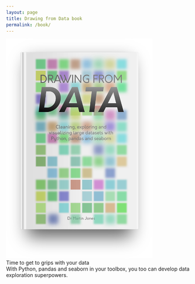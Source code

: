 ```yaml
---
layout: page
title: Drawing from Data book
permalink: /book/
---
```


<div style="display:inline-block;vertical-align:center;">
<img src="../images/drawing_from_data.png" alt="drawing" width="400"/>
</div>
<div style="display:inline-block;">
<div>Time to get to grips with your data</div>
<div>With Python, pandas and seaborn in your toolbox, you too can develop data exploration superpowers.</div>
</div>
